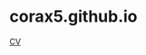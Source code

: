 # corax5.github.io
[CV](https://drive.google.com/file/d/11kI6AmRl1eg0VMg6XPwJPLuQHb2pBMfA/view?usp=sharing)
